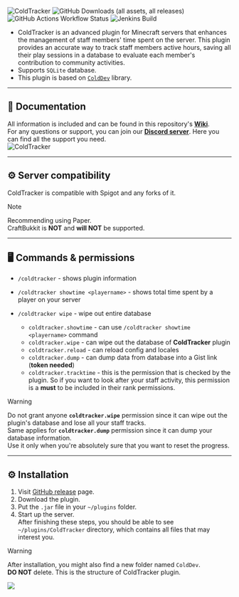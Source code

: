 ![ColdTracker](https://imgur.com/U8vZF1V.gif)
![GitHub Downloads (all assets, all releases)](https://img.shields.io/github/downloads/Cold-Development/ColdTracker/total?style=flat&logo=github&color=04be00&link=https%3A%2F%2Fgithub.com%2FCold-Development%2FColdTracker%2Freleases)
![GitHub Actions Workflow Status](https://img.shields.io/github/actions/workflow/status/Cold-Development/ColdTracker/release.yml?logo=github&link=https%3A%2F%2Fgithub.com%2FCold-Development%2FColdTracker%2Factions)
![Jenkins Build](https://img.shields.io/jenkins/build?jobUrl=https%3A%2F%2Fjenkins.colddev.dev%2Fjob%2FCold%2520Development%2Fjob%2FColdTracker%2F&logo=jenkins&logoColor=white&label=Jenkins%20build)


- ColdTracker is an advanced plugin for Minecraft servers that enhances the management of staff members' time spent on the server. This plugin provides an accurate way to track staff members active hours, saving all their play sessions in a database to evaluate each member's contribution to community activities.
- Supports `SQLite` database.
- This plugin is based on [`ColdDev`](https://github.com/Cold-Development/ColdDev) library.

---
## 📖 Documentation
All information is included and can be found in this repository's [**Wiki**](https://github.com/Cold-Development/ColdTracker/wiki).<br>
For any questions or support, you can join our [**Discord server**](https://discord.colddev.dev). Here you can find all the support you need.<br>
![ColdTracker](https://imgur.com/vUpbz8I.png)

---
## ⚙️ Server compatibility<br>
ColdTracker is compatible with Spigot and any forks of it.<br>
> [!NOTE]
> Recommending using Paper.<br>
> CraftBukkit is **NOT** and **will NOT** be supported.

---
## 🖥 Commands & permissions
- `/coldtracker` - shows plugin information
- `/coldtracker showtime <playername>` - shows total time spent by a player on your server
- `/coldtracker wipe` - wipe out entire database

  - `coldtracker.showtime` - can use `/coldtracker showtime <playername>` command
  - `coldtracker.wipe` - can wipe out the database of **ColdTracker** plugin
  - `coldtracker.reload` - can reload config and locales
  - `coldtracker.dump` - can dump data from database into a Gist link (**token needed**)
  - `coldtracker.tracktime` - this is the permission that is checked by the plugin. So if you want to look after your staff activity, this permission is a **must** to be included in their rank permissions.
> [!WARNING]
> Do not grant anyone **`coldtracker.wipe`** permission since it can wipe out the plugin's database and lose all your staff tracks.<br>
> Same applies for **`coldtracker.dump`** permission since it can dump your database information.<br>
> Use it only when you're absolutely sure that you want to reset the progress.

---
## ⚙ Installation
1. Visit [GitHub release](https://github.com/Cold-Development/ColdTracker/releases) page.
2. Download the plugin.
3. Put the `.jar` file in your `~/plugins` folder.
4. Start up the server.<br>
After finishing these steps, you should be able to see `~/plugins/ColdTracker` directory, which contains all files that may interest you.<br>
> [!WARNING]
> After installation, you might also find a new folder named `ColdDev`.<br>
> **DO NOT** delete. This is the structure of ColdTracker plugin.

![](https://raw.githubusercontent.com/mayhemantt/mayhemantt/Update/svg/Bottom.svg)
